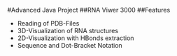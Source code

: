 #Advanced Java Project
##RNA Viwer 3000
##Features
* Reading of PDB-Files
* 3D-Visualization of RNA structures
* 2D-Visualization with HBonds extraction
* Sequence and Dot-Bracket Notation
